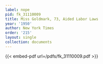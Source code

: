 ```yaml
---
label: nope
pid: fk_31110009
title: Miss Goldmark, 73, Aided Labor Laws
year: '1950'
author: New York Times
order: '215'
layout: single
collection: documents
---
```



{{< embed-pdf url=/pdfs/fk_31110009.pdf >}}
